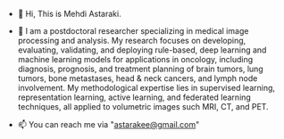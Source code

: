 - 👋 Hi, This is Mehdi Astaraki.
- 👀 I am a postdoctoral researcher specializing in medical image processing and analysis. My research focuses on developing, evaluating, validating, and deploying rule-based, deep learning and machine learning models for applications in oncology, including diagnosis, prognosis, and treatment planning of brain tumors, lung tumors, bone metastases, head & neck cancers, and lymph node involvement. My methodological expertise lies in supervised learning, representation learning, active learning, and federated learning techniques, all applied to volumetric images such MRI, CT, and PET.

- 📫 You can reach me via "astarakee@gmail.com"

<!---
Astarakee/Astarakee is a ✨ special ✨ repository because its `README.md` (this file) appears on your GitHub profile.
You can click the Preview link to take a look at your changes.
--->
